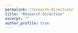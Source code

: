 ```yaml
---
permalink: /research_direction/
title: "Research Direction"
excerpt: ""
author_profile: true
---
```

